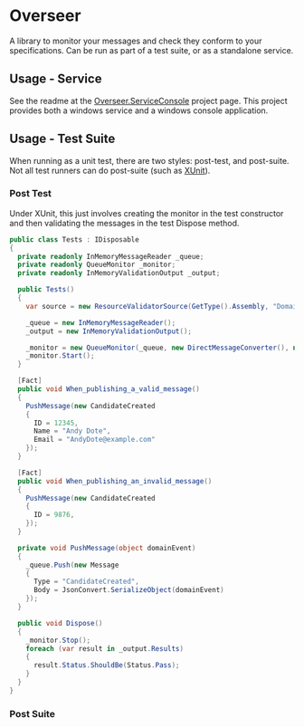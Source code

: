 # Overseer

A library to monitor your messages and check they conform to your specifications.  Can be run as part of a test suite, or as a standalone service.

## Usage - Service

See the readme at the [Overseer.ServiceConsole][overseer-console] project page.  This project provides both a windows service and a windows console application.

## Usage - Test Suite

When running as a unit test, there are two styles: post-test, and post-suite.  Not all test runners can do post-suite (such as [XUnit][runner-xunit]).

### Post Test

Under XUnit, this just involves creating the monitor in the test constructor and then validating the messages in the test Dispose method.

```csharp
public class Tests : IDisposable
{
  private readonly InMemoryMessageReader _queue;
  private readonly QueueMonitor _monitor;
  private readonly InMemoryValidationOutput _output;

  public Tests()
  {
    var source = new ResourceValidatorSource(GetType().Assembly, "DomainTests.{messageType}.json");

    _queue = new InMemoryMessageReader();
    _output = new InMemoryValidationOutput();

    _monitor = new QueueMonitor(_queue, new DirectMessageConverter(), new MessageValidator(source), _output);
    _monitor.Start();
  }

  [Fact]
  public void When_publishing_a_valid_message()
  {
    PushMessage(new CandidateCreated
    {
      ID = 12345,
      Name = "Andy Dote",
      Email = "AndyDote@example.com"
    });
  }

  [Fact]
  public void When_publishing_an_invalid_message()
  {
    PushMessage(new CandidateCreated
    {
      ID = 9876,
    });
  }

  private void PushMessage(object domainEvent)
  {
    _queue.Push(new Message
    {
      Type = "CandidateCreated",
      Body = JsonConvert.SerializeObject(domainEvent)
    });
  }

  public void Dispose()
  {
    _monitor.Stop();
    foreach (var result in _output.Results)
    {
      result.Status.ShouldBe(Status.Pass);
    }
  }
}
```

### Post Suite


[overseer-console]: https://github.com/Pondidum/Overseer.ServiceConsole/blob/master/Readme.md
[runner-xunit]: https://xunit.github.io/
